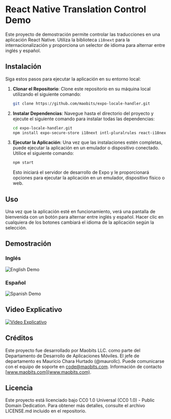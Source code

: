 # React Native Translation Control Demo

Este proyecto de demostración permite controlar las traducciones en una aplicación React Native. Utiliza la biblioteca `i18next` para la internacionalización y proporciona un selector de idioma para alternar entre inglés y español.

## Instalación

Siga estos pasos para ejecutar la aplicación en su entorno local:

1. **Clonar el Repositorio**: Clone este repositorio en su máquina local utilizando el siguiente comando:

   ```bash
   git clone https://github.com/maobits/expo-locale-handler.git
   ```

2. **Instalar Dependencias**: Navegue hasta el directorio del proyecto y ejecute el siguiente comando para instalar todas las dependencias:

   ```bash
   cd expo-locale-handler.git
   npm install expo-secure-store i18next intl-pluralrules react-i18next
   ```

3. **Ejecutar la Aplicación**: Una vez que las instalaciones estén completas, puede ejecutar la aplicación en un emulador o dispositivo conectado. Utilice el siguiente comando:

   ```bash
   npm start
   ```

   Esto iniciará el servidor de desarrollo de Expo y le proporcionará opciones para ejecutar la aplicación en un emulador, dispositivo físico o web.

## Uso

Una vez que la aplicación esté en funcionamiento, verá una pantalla de bienvenida con un botón para alternar entre inglés y español. Hacer clic en cualquiera de los botones cambiará el idioma de la aplicación según la selección.

## Demostración

### Inglés
![English Demo](https://i.ibb.co/GvGbfFW/screenshot-expo-locale-handler-e-en.jpg)

### Español
![Spanish Demo](https://i.ibb.co/GvGbfFW/screenshot-expo-locale-handler-e-es.jpg)

## Video Explicativo

[![Video Explicativo](https://i.ibb.co/n6wSCqG/pantallazo-video-explicativo-i18n-react-native.png)](https://www.youtube.com/watch?v=Zw-CbxtQHyk&t=509s)

## Créditos

Este proyecto fue desarrollado por Maobits LLC. como parte del Departamento de Desarrollo de Aplicaciones Móviles. El jefe de departamento es Mauricio Chara Hurtado (@maurollc). Puede comunicarse con el equipo de soporte en code@maobits.com. Información de contacto [www.maobits.com](www.maobits.com).

## Licencia

Este proyecto está licenciado bajo CC0 1.0 Universal (CC0 1.0) - Public Domain Dedication. Para obtener más detalles, consulte el archivo LICENSE.md incluido en el repositorio.
